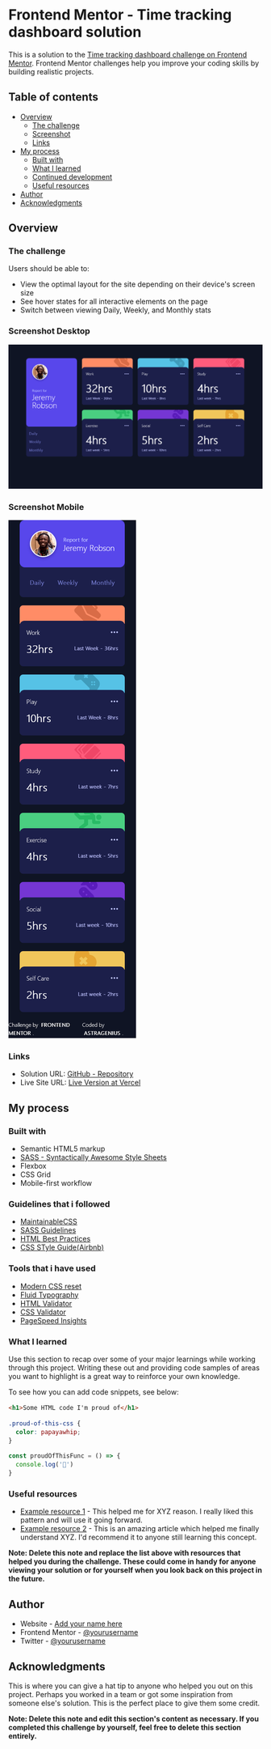 # Frontend Mentor - Time tracking dashboard solution

This is a solution to the [Time tracking dashboard challenge on Frontend Mentor](https://www.frontendmentor.io/challenges/time-tracking-dashboard-UIQ7167Jw). Frontend Mentor challenges help you improve your coding skills by building realistic projects. 

## Table of contents

- [Overview](#overview)
  - [The challenge](#the-challenge)
  - [Screenshot](#screenshot)
  - [Links](#links)
- [My process](#my-process)
  - [Built with](#built-with)
  - [What I learned](#what-i-learned)
  - [Continued development](#continued-development)
  - [Useful resources](#useful-resources)
- [Author](#author)
- [Acknowledgments](#acknowledgments)


## Overview

### The challenge

Users should be able to:

- View the optimal layout for the site depending on their device's screen size
- See hover states for all interactive elements on the page
- Switch between viewing Daily, Weekly, and Monthly stats

### Screenshot Desktop

![](./screenshots/dashboard-desktop.png)

### Screenshot Mobile
![](./screenshots/dashboard%20-%20mobile.png)


### Links

- Solution URL: [GitHub - Repository](https://github.com/astragenius/time-tracking-dashboard-FEM)
- Live Site URL: [Live Version at Vercel](https://time-tracking-dashboard-fem-rho.vercel.app/)

## My process

### Built with

- Semantic HTML5 markup
- [SASS - Syntactically Awesome Style Sheets](https://sass-lang.com/)
- Flexbox
- CSS Grid
- Mobile-first workflow

### Guidelines that i followed

- [MaintainableCSS](https://maintainablecss.com/chapters/semantics/)
- [SASS Guidelines](https://sass-guidelin.es/#naming-conventions)
- [HTML Best Practices](https://github.com/hail2u/html-best-practices)
- [CSS STyle Guide(Airbnb)](https://github.com/airbnb/css)

### Tools that i have used
- [Modern CSS reset](https://piccalil.li/blog/a-modern-css-reset/)
- [Fluid Typography](https://utopia.fyi/)
- [HTML Validator](https://validator.w3.org/nu/?doc=https%3A%2F%2Fofficialmentor.netlify.app%2F)
- [CSS Validator](https://jigsaw.w3.org/css-validator/)
- [PageSpeed Insights](https://pagespeed.web.dev/)


### What I learned

Use this section to recap over some of your major learnings while working through this project. Writing these out and providing code samples of areas you want to highlight is a great way to reinforce your own knowledge.

To see how you can add code snippets, see below:

```html
<h1>Some HTML code I'm proud of</h1>
```
```css
.proud-of-this-css {
  color: papayawhip;
}
```
```js
const proudOfThisFunc = () => {
  console.log('🎉')
}
```




### Useful resources

- [Example resource 1](https://www.example.com) - This helped me for XYZ reason. I really liked this pattern and will use it going forward.
- [Example resource 2](https://www.example.com) - This is an amazing article which helped me finally understand XYZ. I'd recommend it to anyone still learning this concept.

**Note: Delete this note and replace the list above with resources that helped you during the challenge. These could come in handy for anyone viewing your solution or for yourself when you look back on this project in the future.**

## Author

- Website - [Add your name here](https://www.your-site.com)
- Frontend Mentor - [@yourusername](https://www.frontendmentor.io/profile/yourusername)
- Twitter - [@yourusername](https://www.twitter.com/yourusername)


## Acknowledgments

This is where you can give a hat tip to anyone who helped you out on this project. Perhaps you worked in a team or got some inspiration from someone else's solution. This is the perfect place to give them some credit.

**Note: Delete this note and edit this section's content as necessary. If you completed this challenge by yourself, feel free to delete this section entirely.**
